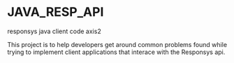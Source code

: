 JAVA_RESP_API
=============

responsys java client code axis2

This project is to help developers get around common problems found while trying to implement client applications that interace with the Responsys api.

